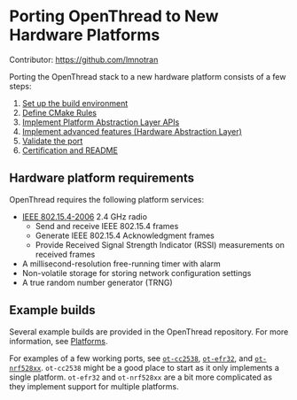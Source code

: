 # Porting OpenThread to New Hardware Platforms

Contributor: https://github.com/lmnotran

Porting the OpenThread stack to a new hardware platform consists of a few steps:

1.  [Set up the build environment](https://github.com/openthread/ot-docs/blob/main/site/en/guides/porting/set-up-the-build-environment.md)
1.  [Define CMake Rules](https://github.com/openthread/ot-docs/blob/main/site/en/guides/porting/define-cmake-rules.md)
1.  [Implement Platform Abstraction Layer APIs](https://github.com/openthread/ot-docs/blob/main/site/en/guides/porting/implement-platform-abstraction-layer-apis.md)
1.  [Implement advanced features (Hardware Abstraction Layer)](https://github.com/openthread/ot-docs/blob/main/site/en/guides/porting/implement-advanced-features.md)
1.  [Validate the port](https://github.com/openthread/ot-docs/blob/main/site/en/guides/porting/validate-the-port.md)
1.  [Certification and README](https://github.com/openthread/ot-docs/blob/main/site/en/guides/porting/certification-and-readme.md)

## Hardware platform requirements

OpenThread requires the following platform services:

-   [IEEE 802.15.4-2006](https://standards.ieee.org/findstds/standard/802.15.4-2006.html)
    2.4 GHz radio
    -   Send and receive IEEE 802.15.4 frames
    -   Generate IEEE 802.15.4 Acknowledgment frames
    -   Provide Received Signal Strength Indicator (RSSI) measurements on
        received frames
-   A millisecond-resolution free-running timer with alarm
-   Non-volatile storage for storing network configuration settings
-   A true random number generator (TRNG)

## Example builds

Several example builds are provided in the OpenThread repository. For more
information, see [Platforms](https://openthread.io/platforms).

For examples of a few working ports, see [`ot-cc2538`][ot-cc2538], [`ot-efr32`][ot-efr32], and [`ot-nrf528xx`][ot-nrf528xx]. `ot-cc2538` might be a good place to start as it only implements a single platform. `ot-efr32` and `ot-nrf528xx` are a bit more complicated as they implement support for multiple platforms.

[ot-cc2538]: https://github.com/openthread/ot-cc2538
[ot-efr32]: https://github.com/openthread/ot-efr32
[ot-nrf528xx]: https://github.com/openthread/ot-nrf528xx
